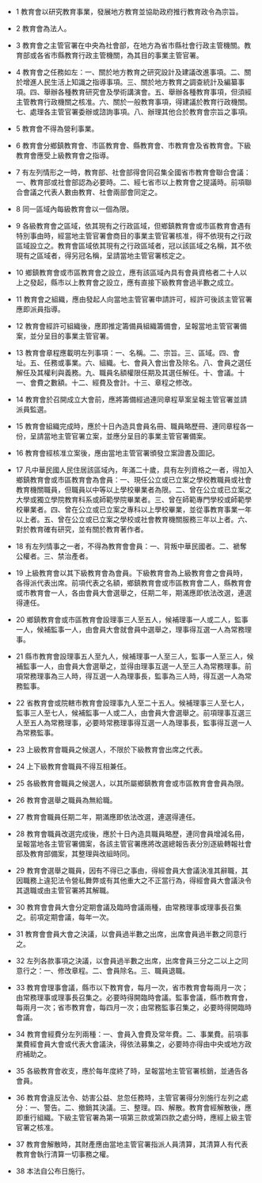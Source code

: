 * 1 教育會以研究教育事業，發展地方教育並協助政府推行教育政令為宗旨。

* 2 教育會為法人。

* 3 教育會之主管官署在中央為社會部，在地方為省市縣社會行政主管機關。教育部或各省市縣教育行政主管機關，為其目的事業主管官署。

* 4 教育會之任務如左：一、關於地方教育之研究設計及建議改進事項。二、關於增進人民生活上知識之指導事項。三、關於地方教育之調查統計及編纂事項。四、舉辦各種教育研究會及學術講演會。五、舉辦各種教育事項，但須經主管教育行政機關之核准。六、關於一般教育事項，得建議於教育行政機關。七、處理各主管官署委辦或諮詢事項。八、辦理其他合於教育會宗旨之事項。

* 5 教育會不得為營利事業。

* 6 教育會分鄉鎮教育會、市區教育會、縣教育會、市教育會及省教育會。下級教育會應受上級教育會之指導。

* 7 有左列情形之一時，教育部、社會部得會同召集全國省市教育會聯合會議：一、教育部或社會部認為必要時。二、經七省市以上教育會之提議時。前項聯合會議之代表人數由教育、社會兩部會同定之。

* 8 同一區域內每級教育會以一個為限。

* 9 各級教育會之區域，依其現有之行政區域，但鄉鎮教育會或市區教育會遇有特別事由時，經當地主管官署會商目的事業主管官署核准，得不依現有之行政區域設立之。教育會區域依其現有之行政區域者，冠以該區域之名稱，其不依現有之區域者，得另冠名稱，呈請當地主管官署核定之。

* 10 鄉鎮教育會或市區教育會之設立，應有該區域內具有會員資格者二十人以上之發起，縣市以上教育會之設立，應有直接下級教育會過半數之成立。

* 11 教育會之組織，應由發起人向當地主管官署申請許可，經許可後該主管官署應即派員指導。

* 12 教育會經許可組織後，應即推定籌備員組織籌備會，呈報當地主管官署備案，並分呈目的事業主管官署。

* 13 教育會章程應載明左列事項：一、名稱。二、宗旨。三、區域。四、會址。五、任務或事業。六、組織。七、會員入會出會及除名。八、會員之選任解任及其權利與義務。九、職員名額權限任期及其選任解任。十、會議。十一、會費之數額。十二、經費及會計。十三、章程之修改。

* 14 教育會於召開成立大會前，應將籌備經過連同章程草案呈報主管官署並請派員監選。

* 15 教育會組織完成時，應於十日內造具會員名冊、職員略歷冊、連同章程各一份，呈請當地主管官署立案，並應分呈目的事業主管官署備案。

* 16 教育會經核准立案後，應由當地主管官署頒發立案證書及圖記。

* 17 凡中華民國人民住居該區域內，年滿二十歲，具有左列資格之一者，得加入鄉鎮教育會或市區教育會為會員：一、現任公立或已立案之學校教職員或社會教育機關職員，但職員以中等以上學校畢業者為限。二、曾在公立或已立案之大學或獨立學院教育科系或師範學院畢業者。三、曾在師範專門學校或師範學校畢業者。四、曾在公立或已立案之專科以上學校畢業，並從事教育事業一年以上者。五、曾在公立或已立案之學校或社會教育機關服務三年以上者。六、對於教育確有研究，並有關於教育著作者。

* 18 有左列情事之一者，不得為教育會會員：一、背叛中華民國者。二、褫奪公權者。三、禁治產者。

* 19 上級教育會以其下級教育會為會員。下級教育會為上級教育會之會員時，各得派代表出席。前項代表之名額，鄉鎮教育會或市區教育會二人，縣教育會或市教育會一人，各由會員大會選舉之，任期二年，期滿應即依法改選，連選得連任。

* 20 鄉鎮教育會或市區教育會設理事三人至五人，候補理事一人或二人，監事一人，候補監事一人，由會員大會就會員中選舉之，理事得互選一人為常務理事。

* 21 縣市教育會設理事五人至九人，候補理事一人至三人，監事一人至三人，候補監事一人，由會員大會選舉之，並得由理事互選一人至三人為常務理事。前項常務理事為三人時，得互選一人為理事長，監事為三人時，得互選一人為常務監事。

* 22 省教育會或院轄市教育會設理事九人至二十五人。候補理事三人至七人，監事三人至七人，候補監事一人或二人，由會員大會選舉之。前項理事互選三人至五人為常務理事，必要時常務理事得互選一人為理事長，監事得互選一人為常務監事。

* 23 上級教育會職員之候選人，不限於下級教育會出席之代表。

* 24 上下級教育會職員不得互相兼任。

* 25 各級教育會職員之候選人，以其所屬鄉鎮教育會或市區教育會會員為限。

* 26 教育會選舉之職員為無給職。

* 27 教育會職員任期二年，期滿應即依法改選，連選得連任。

* 28 教育會職員改選完成後，應於十日內造具職員略歷，連同會員增減名冊，呈報當地各主管官署備案，各該主管官署應將改選總報告表分別逐級轉報社會部及教育部備案，其整理與改組時同。

* 29 教育會選舉之職員，因有不得已之事由，得經會員大會議決准其辭職，其因職務上違犯法令營私舞弊或有其他重大之不正當行為，得經會員大會議決令其退職或由主管官署將其解職。

* 30 教育會會員大會分定期會議及臨時會議兩種，由常務理事或理事長召集之。前項定期會議，每年一次。

* 31 教育會會員大會之決議，以會員過半數之出席，出席會員過半數之同意行之。

* 32 左列各款事項之決議，以會員過半數之出席，出席會員三分之二以上之同意行之：一、修改章程。二、會員除名。三、職員退職。

* 33 教育會理事會議，縣市以下教育會，每月一次，省市教育會每兩月一次；由常務理事或理事長召集之。必要時得開臨時會議。監事會議，縣市教育會，每兩月一次；省市教育會，每四月一次；由常務監事召集之，必要時得開臨時會議。

* 34 教育會經費分左列兩種：一、會員入會費及常年費。二、事業費。前項事業費經會員大會或代表大會議決，得依法募集之，必要時亦得由中央或地方政府補助之。

* 35 各級教育會收支，應於每年度終了時，呈報當地主管官署核銷，並通告各會員。

* 36 教育會違反法令、妨害公益、怠忽任務時，主管官署得分別施行左列之處分：一、警告。二、撤銷其決議。三、整理。四、解散。教育會經解散後，應即重行組織。下級主管官署為第一項第三款或第四款之處分時，應經上級主管官署之核准。

* 37 教育會解散時，其財產應由當地主管官署指派人員清算，其清算人有代表教育會執行清算一切事務之權。

* 38 本法自公布日施行。

